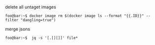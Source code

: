 

delete all untaget images

```console
foo@bar:~$ docker image rm $(docker image ls --format "{{.ID}}" --filter "dangling=true")
```

merge jsons 
```console
foo@bar:~$  jq -s '[.[][]]' file*
```
